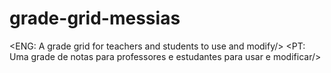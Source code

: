 # grade-grid-messias
<ENG: A grade grid for teachers and students to use and modify/>
<PT: Uma grade de notas para professores e estudantes para usar e modificar/>